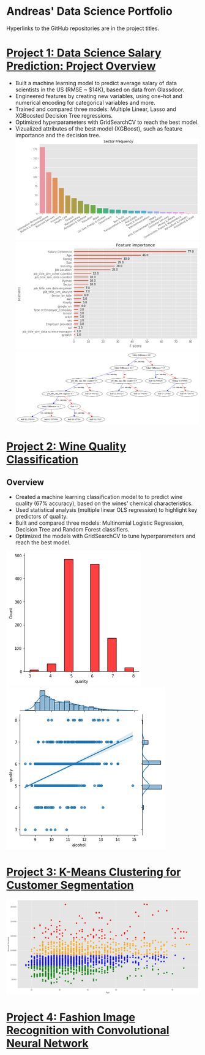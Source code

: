 # Andreas' Data Science Portfolio

Hyperlinks to the GitHub repositories are in the project titles.
# [Project 1: Data Science Salary Prediction: Project Overview](https://github.com/andreasbergstrm/Data-science-salary-prediction)
* Built a machine learning model to predict average salary of data scientists in the US (RMSE ~ $14K), based on data from Glassdoor.
* Engineered features by creating new variables, using one-hot and numerical encoding for categorical variables and more.
* Trained and compared three models: Multiple Linear, Lasso and XGBoosted Decision Tree regressions.
* Optimized hyperparameters with GridSearchCV to reach the best model.
* Vizualized attributes of the best model (XGBoost), such as feature importance and the decision tree.
![](/images/sector_dist.png)
![](/images/feature_importance_xgb.png)
![](/images/xgb_tree.png)

# [Project 2: Wine Quality Classification](https://github.com/andreasbergstrm/DS-Wine-Quality-Project)
## Overview
* Created a machine learning classification model to to predict wine quality (67% accuracy), based on the wines' chemical characteristics.
* Used statistical analysis (multiple linear OLS regression) to highlight key predictors of quality.
* Built and compared three models: Multinomial Logistic Regression, Decision Tree and Random Forest classifiers.
* Optimized the models with GridSearchCV to tune hyperparameters and reach the best model.

![](/images/quality_dist.png)
![](/images/quality_alcohol_reg.png)

# [Project 3: K-Means Clustering for Customer Segmentation](https://github.com/andreasbergstrm/K-Means-Clustering-for-Customer-Segmentation)

![](/images/customer_clustering.png)

# [Project 4: Fashion Image Recognition with Convolutional Neural Network](https://github.com/andreasbergstrm/Fashion-Image-Recognition-with-CNN)
 
